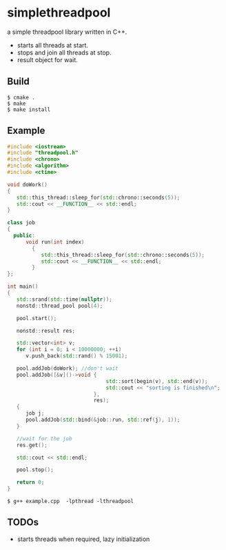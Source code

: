 # simplethreadpool
a simple threadpool library written in C++.

- starts all threads at start.
- stops and join all threads at stop.
- result object for wait.

## Build

```shell
$ cmake .
$ make
$ make install

```
## Example

```cpp
#include <iostream>
#include "threadpool.h"
#include <chrono>
#include <algorithm>
#include <ctime>

void doWork()
{
   std::this_thread::sleep_for(std::chrono::seconds(5));
   std::cout << __FUNCTION__ << std::endl;
}

class job
{
  public:
      void run(int index)
        {
           std::this_thread::sleep_for(std::chrono::seconds(5));
           std::cout << __FUNCTION__ << std::endl;
        }
};

int main()
{
   std::srand(std::time(nullptr));
   nonstd::thread_pool pool(4);

   pool.start();

   nonstd::result res;

   std::vector<int> v;
   for (int i = 0; i < 10000000; ++i)
      v.push_back(std::rand() % 15001);

   pool.addJob(doWork); //don't wait
   pool.addJob([&v]()->void {
                                std::sort(begin(v), std::end(v));
                                std::cout << "sorting is finished\n";
                            },
                            res);
   {
      job j;
      pool.addJob(std::bind(&job::run, std::ref(j), 1));
   }

   //wait for the job
   res.get();

   std::cout << std::endl;

   pool.stop();

   return 0;
}

```
```shell
$ g++ example.cpp  -lpthread -lthreadpool
```

## TODOs

- starts threads when required, lazy initialization

